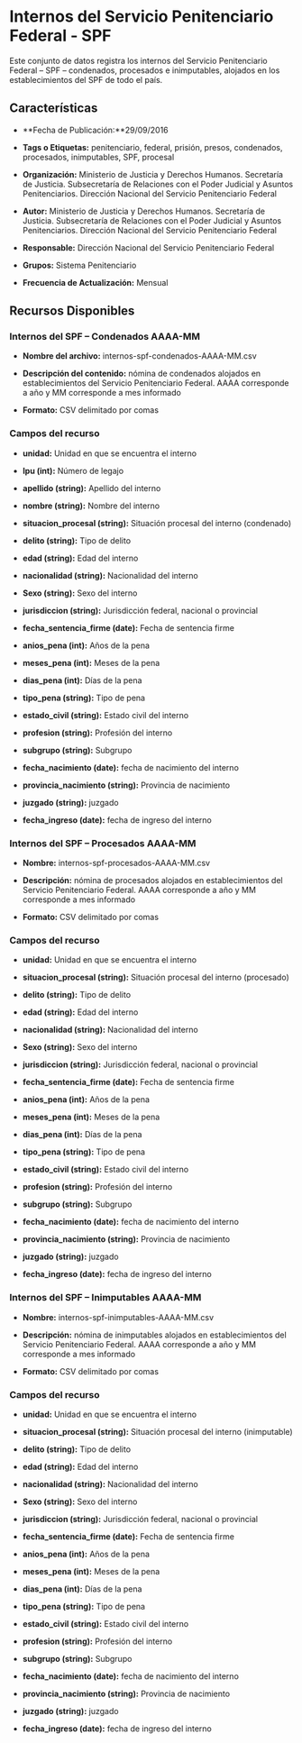 Internos del Servicio Penitenciario Federal - SPF
================================================

Este conjunto de datos registra los internos del Servicio Penitenciario Federal – SPF – condenados, procesados e inimputables, alojados en los establecimientos del SPF de todo el país.

Características
---------------

- **Fecha de Publicación:**29/09/2016

- **Tags o Etiquetas:** penitenciario, federal, prisión, presos, condenados, procesados, inimputables, SPF, procesal

- **Organización:** Ministerio de Justicia y Derechos Humanos. Secretaría de Justicia. Subsecretaría de Relaciones con el Poder Judicial y Asuntos Penitenciarios. Dirección Nacional del Servicio Penitenciario Federal

- **Autor:** Ministerio de Justicia y Derechos Humanos. Secretaría de Justicia. Subsecretaría de Relaciones con el Poder Judicial y Asuntos Penitenciarios. Dirección Nacional del Servicio Penitenciario Federal

- **Responsable:** Dirección Nacional del Servicio Penitenciario Federal

- **Grupos:** Sistema Penitenciario

- **Frecuencia de Actualización:** Mensual

Recursos Disponibles
--------------------

### Internos del SPF – Condenados AAAA-MM

- **Nombre del archivo:** internos-spf-condenados-AAAA-MM.csv

- **Descripción del contenido:** nómina de condenados alojados en establecimientos del Servicio Penitenciario Federal. AAAA corresponde a año y MM corresponde a mes informado

- **Formato:** CSV delimitado por comas

### Campos del recurso

- **unidad:** Unidad en que se encuentra el interno

- **lpu (int):** Número de legajo

- **apellido (string):** Apellido del interno

- **nombre (string):** Nombre del interno

- **situacion_procesal (string):** Situación procesal del interno (condenado)

- **delito (string):** Tipo de delito

- **edad (string):** Edad del interno

- **nacionalidad (string):** Nacionalidad del interno

- **Sexo (string):** Sexo del interno

- **jurisdiccion (string):** Jurisdicción federal, nacional o provincial

- **fecha_sentencia_firme (date):** Fecha de sentencia firme

- **anios_pena (int):** Años de la pena

- **meses_pena (int):** Meses de la pena

- **dias_pena (int):** Días de la pena

- **tipo_pena (string):** Tipo de pena

- **estado_civil (string):** Estado civil del interno

- **profesion (string):** Profesión del interno

- **subgrupo (string):** Subgrupo

- **fecha_nacimiento (date):** fecha de nacimiento del interno

- **provincia_nacimiento (string):** Provincia de nacimiento

- **juzgado (string):** juzgado

- **fecha_ingreso (date):** fecha de ingreso del interno



### Internos del SPF – Procesados AAAA-MM

- **Nombre:** internos-spf-procesados-AAAA-MM.csv

- **Descripción:** nómina de procesados alojados en establecimientos del Servicio Penitenciario Federal. AAAA corresponde a año y MM corresponde a mes informado

- **Formato:** CSV delimitado por comas

### Campos del recurso

- **unidad:** Unidad en que se encuentra el interno

- **situacion\_procesal (string):** Situación procesal del interno (procesado)

- **delito (string):** Tipo de delito

- **edad (string):** Edad del interno

- **nacionalidad (string):** Nacionalidad del interno

- **Sexo (string):** Sexo del interno

- **jurisdiccion (string):** Jurisdicción federal, nacional o provincial

- **fecha_sentencia_firme (date):** Fecha de sentencia firme

- **anios_pena (int):** Años de la pena

- **meses_pena (int):** Meses de la pena

- **dias_pena (int):** Días de la pena

- **tipo_pena (string):** Tipo de pena

- **estado_civil (string):** Estado civil del interno

- **profesion (string):** Profesión del interno

- **subgrupo (string):** Subgrupo

- **fecha_nacimiento (date):** fecha de nacimiento del interno

- **provincia_nacimiento (string):** Provincia de nacimiento

- **juzgado (string):** juzgado

- **fecha_ingreso (date):** fecha de ingreso del interno


### Internos del SPF – Inimputables AAAA-MM

- **Nombre:** internos-spf-inimputables-AAAA-MM.csv

<!-- -->

- **Descripción:** nómina de inimputables alojados en establecimientos del Servicio Penitenciario Federal. AAAA corresponde a año y MM corresponde a mes informado

<!-- -->

- **Formato:** CSV delimitado por comas

### Campos del recurso

- **unidad:** Unidad en que se encuentra el interno

- **situacion_procesal (string):** Situación procesal del interno (inimputable)

- **delito (string):** Tipo de delito

- **edad (string):** Edad del interno

- **nacionalidad (string):** Nacionalidad del interno

- **Sexo (string):** Sexo del interno

- **jurisdiccion (string):** Jurisdicción federal, nacional o provincial

- **fecha_sentencia_firme (date):** Fecha de sentencia firme

- **anios_pena (int):** Años de la pena

- **meses_pena (int):** Meses de la pena

- **dias_pena (int):** Días de la pena

- **tipo_pena (string):** Tipo de pena

- **estado_civil (string):** Estado civil del interno

- **profesion (string):** Profesión del interno

- **subgrupo (string):** Subgrupo

- **fecha_nacimiento (date):** fecha de nacimiento del interno

- **provincia_nacimiento (string):** Provincia de nacimiento

- **juzgado (string):** juzgado

- **fecha_ingreso (date):** fecha de ingreso del interno




